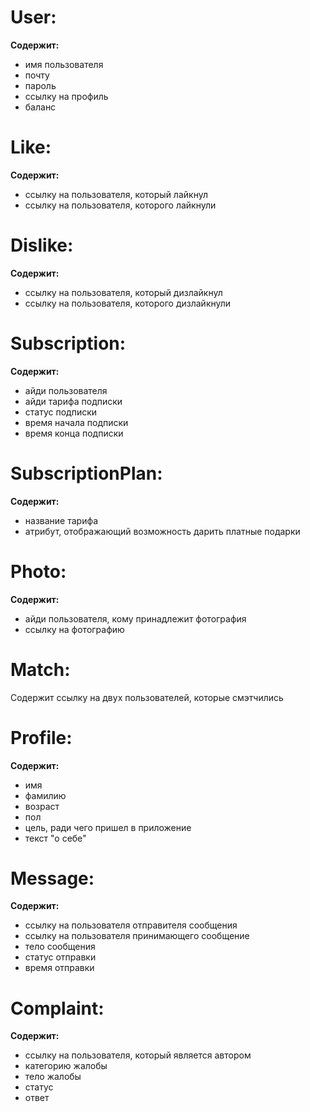 # User:
**Содержит:**
- имя пользователя
- почту
- пароль
- ссылку на профиль
- баланс

# Like:
**Содержит:**
- ссылку на пользователя, который лайкнул
- ссылку на пользователя, которого лайкнули

# Dislike:
**Содержит:**
- ссылку на пользователя, который дизлайкнул
- ссылку на пользователя, которого дизлайкнули

# Subscription:
**Содержит:**
- айди пользователя
- айди тарифа подписки
- статус подписки
- время начала подписки
- время конца подписки

# SubscriptionPlan:
**Содержит:**
- название тарифа
- атрибут, отображающий возможность дарить платные подарки

# Photo:
**Содержит:**
- айди пользователя, кому принадлежит фотография
- ссылку на фотографию

# Match:
Содержит ссылку на двух пользователей, которые смэтчились

# Profile:
**Содержит:**
- имя
- фамилию
- возраст
- пол
- цель, ради чего пришел в приложение
- текст "о себе"

# Message:
**Содержит:**
- ссылку на пользователя отправителя сообщения
- ссылку на пользователя принимающего сообщение
- тело сообщения
- статус отправки
- время отправки

# Complaint:
**Содержит:**
- ссылку на пользователя, который является автором
- категорию жалобы
- тело жалобы
- статус
- ответ

